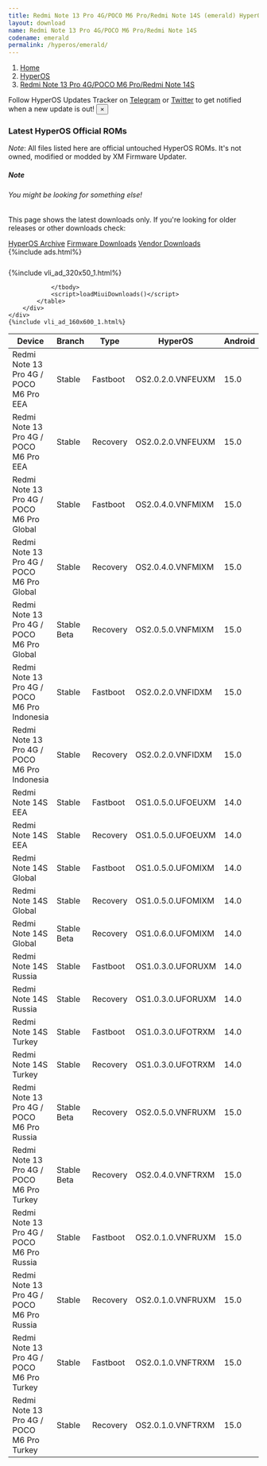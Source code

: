 ```yaml
---
title: Redmi Note 13 Pro 4G/POCO M6 Pro/Redmi Note 14S (emerald) HyperOS Downloads
layout: download
name: Redmi Note 13 Pro 4G/POCO M6 Pro/Redmi Note 14S
codename: emerald
permalink: /hyperos/emerald/
---
```

<nav aria-label="breadcrumb">
    <ol class="breadcrumb">
        <li class="breadcrumb-item"><a href="/">Home</a></li>
        <li class="breadcrumb-item"><a href="/hyperos/">HyperOS</a></li>
        <li class="breadcrumb-item active" aria-current="page"><a href="/hyperos/emerald/">Redmi Note 13 Pro 4G/POCO M6 Pro/Redmi Note 14S</a></li>
    </ol>
</nav>
<div class="alert alert-primary alert-dismissible fade show" role="alert">
    Follow HyperOS Updates Tracker on <a href="https://t.me/MIUIUpdatesTracker" class="alert-link">Telegram</a>
     or <a href="https://twitter.com/MiFwUpdater" class="alert-link">Twitter</a> to get notified when a new update is out!
    <button type="button" class="close" data-dismiss="alert" aria-label="Close">
        <span aria-hidden="true">&times;</span>
    </button>
</div>

### Latest HyperOS Official ROMs
*Note*: All files listed here are official untouched HyperOS ROMs. It's not owned, modified or modded by XM Firmware Updater.
<div class="card">
  <div class="card-body">
    <h5 class="card-title">Note</h5>
    <h6 class="card-subtitle mb-2 text-muted">You might be looking for something else!</h6>
    <p class="card-text">This page shows the latest downloads only.
     If you're looking for older releases or other downloads check:</p>
    <a href="/archive/hyperos/emerald/" class="card-link">HyperOS Archive</a>
    <a href="/firmware/emerald/" class="card-link">Firmware Downloads</a>
    <a href="/vendor/emerald/" class="card-link">Vendor Downloads</a>
  </div>
</div>
{%include ads.html%}
<div class="row justify-content-center">
    <div class="col-10">
        <div class="table-responsive-md" style="margin-top: 25px;">
            {%include vli_ad_320x50_1.html%}
            <table id="miui" class="display dt-responsive nowrap compact table table-striped table-hover table-sm">
                <thead class="thead-dark">
                    <tr>
                        <th data-ref="device">Device</th>
                        <th data-ref="branch">Branch</th>
                        <th data-ref="type">Type</th>
                        <th data-ref="miui">HyperOS</th>
                        <th data-ref="android">Android</th>
                        <th data-ref="size">Size</th>
                        <th data-ref="size">Date</th>
                        <th data-ref="link">Link</th>
                    </tr>
                </thead>
                <tbody>
                <tr><td>Redmi Note 13 Pro 4G / POCO M6 Pro EEA</td><td>Stable</td><td>Fastboot</td><td>OS2.0.2.0.VNFEUXM</td><td>15.0</td><td>7.4 GB</td><td>2025-03-05</td><td><a href="/hyperos/emerald/stable/OS2.0.2.0.VNFEUXM/">Download</a></td></tr>
<tr><td>Redmi Note 13 Pro 4G / POCO M6 Pro EEA</td><td>Stable</td><td>Recovery</td><td>OS2.0.2.0.VNFEUXM</td><td>15.0</td><td>4.8 GB</td><td>2025-03-28</td><td><a href="/hyperos/emerald/stable/OS2.0.2.0.VNFEUXM/">Download</a></td></tr>
<tr><td>Redmi Note 13 Pro 4G / POCO M6 Pro Global</td><td>Stable</td><td>Fastboot</td><td>OS2.0.4.0.VNFMIXM</td><td>15.0</td><td>8.0 GB</td><td>2025-02-20</td><td><a href="/hyperos/emerald/stable/OS2.0.4.0.VNFMIXM/">Download</a></td></tr>
<tr><td>Redmi Note 13 Pro 4G / POCO M6 Pro Global</td><td>Stable</td><td>Recovery</td><td>OS2.0.4.0.VNFMIXM</td><td>15.0</td><td>4.8 GB</td><td>2025-03-06</td><td><a href="/hyperos/emerald/stable/OS2.0.4.0.VNFMIXM/">Download</a></td></tr>
<tr><td>Redmi Note 13 Pro 4G / POCO M6 Pro Global</td><td>Stable Beta</td><td>Recovery</td><td>OS2.0.5.0.VNFMIXM</td><td>15.0</td><td>4.8 GB</td><td>2025-04-23</td><td><a href="/hyperos/emerald/stable beta/OS2.0.5.0.VNFMIXM/">Download</a></td></tr>
<tr><td>Redmi Note 13 Pro 4G / POCO M6 Pro Indonesia</td><td>Stable</td><td>Fastboot</td><td>OS2.0.2.0.VNFIDXM</td><td>15.0</td><td>7.2 GB</td><td>2025-03-17</td><td><a href="/hyperos/emerald/stable/OS2.0.2.0.VNFIDXM/">Download</a></td></tr>
<tr><td>Redmi Note 13 Pro 4G / POCO M6 Pro Indonesia</td><td>Stable</td><td>Recovery</td><td>OS2.0.2.0.VNFIDXM</td><td>15.0</td><td>4.8 GB</td><td>2025-04-01</td><td><a href="/hyperos/emerald/stable/OS2.0.2.0.VNFIDXM/">Download</a></td></tr>
<tr><td>Redmi Note 14S EEA</td><td>Stable</td><td>Fastboot</td><td>OS1.0.5.0.UFOEUXM</td><td>14.0</td><td>7.1 GB</td><td>2025-03-20</td><td><a href="/hyperos/emerald/stable/OS1.0.5.0.UFOEUXM/">Download</a></td></tr>
<tr><td>Redmi Note 14S EEA</td><td>Stable</td><td>Recovery</td><td>OS1.0.5.0.UFOEUXM</td><td>14.0</td><td>4.6 GB</td><td>2025-03-25</td><td><a href="/hyperos/emerald/stable/OS1.0.5.0.UFOEUXM/">Download</a></td></tr>
<tr><td>Redmi Note 14S Global</td><td>Stable</td><td>Fastboot</td><td>OS1.0.5.0.UFOMIXM</td><td>14.0</td><td>7.8 GB</td><td>2025-03-11</td><td><a href="/hyperos/emerald/stable/OS1.0.5.0.UFOMIXM/">Download</a></td></tr>
<tr><td>Redmi Note 14S Global</td><td>Stable</td><td>Recovery</td><td>OS1.0.5.0.UFOMIXM</td><td>14.0</td><td>4.6 GB</td><td>2025-03-20</td><td><a href="/hyperos/emerald/stable/OS1.0.5.0.UFOMIXM/">Download</a></td></tr>
<tr><td>Redmi Note 14S Global</td><td>Stable Beta</td><td>Recovery</td><td>OS1.0.6.0.UFOMIXM</td><td>14.0</td><td>4.6 GB</td><td>2025-04-25</td><td><a href="/hyperos/emerald/stable beta/OS1.0.6.0.UFOMIXM/">Download</a></td></tr>
<tr><td>Redmi Note 14S Russia</td><td>Stable</td><td>Fastboot</td><td>OS1.0.3.0.UFORUXM</td><td>14.0</td><td>7.7 GB</td><td>2025-03-20</td><td><a href="/hyperos/emerald/stable/OS1.0.3.0.UFORUXM/">Download</a></td></tr>
<tr><td>Redmi Note 14S Russia</td><td>Stable</td><td>Recovery</td><td>OS1.0.3.0.UFORUXM</td><td>14.0</td><td>4.5 GB</td><td>2025-04-17</td><td><a href="/hyperos/emerald/stable/OS1.0.3.0.UFORUXM/">Download</a></td></tr>
<tr><td>Redmi Note 14S Turkey</td><td>Stable</td><td>Fastboot</td><td>OS1.0.3.0.UFOTRXM</td><td>14.0</td><td>6.8 GB</td><td>2025-03-19</td><td><a href="/hyperos/emerald/stable/OS1.0.3.0.UFOTRXM/">Download</a></td></tr>
<tr><td>Redmi Note 14S Turkey</td><td>Stable</td><td>Recovery</td><td>OS1.0.3.0.UFOTRXM</td><td>14.0</td><td>4.6 GB</td><td>2025-03-28</td><td><a href="/hyperos/emerald/stable/OS1.0.3.0.UFOTRXM/">Download</a></td></tr>
<tr><td>Redmi Note 13 Pro 4G / POCO M6 Pro Russia</td><td>Stable Beta</td><td>Recovery</td><td>OS2.0.5.0.VNFRUXM</td><td>15.0</td><td>4.7 GB</td><td>2025-04-21</td><td><a href="/hyperos/emerald/stable beta/OS2.0.5.0.VNFRUXM/">Download</a></td></tr>
<tr><td>Redmi Note 13 Pro 4G / POCO M6 Pro Turkey</td><td>Stable Beta</td><td>Recovery</td><td>OS2.0.4.0.VNFTRXM</td><td>15.0</td><td>4.8 GB</td><td>2025-04-22</td><td><a href="/hyperos/emerald/stable beta/OS2.0.4.0.VNFTRXM/">Download</a></td></tr>
<tr><td>Redmi Note 13 Pro 4G / POCO M6 Pro Russia</td><td>Stable</td><td>Fastboot</td><td>OS2.0.1.0.VNFRUXM</td><td>15.0</td><td>7.9 GB</td><td>2025-02-17</td><td><a href="/hyperos/emerald/stable/OS2.0.1.0.VNFRUXM/">Download</a></td></tr>
<tr><td>Redmi Note 13 Pro 4G / POCO M6 Pro Russia</td><td>Stable</td><td>Recovery</td><td>OS2.0.1.0.VNFRUXM</td><td>15.0</td><td>4.7 GB</td><td>2025-03-03</td><td><a href="/hyperos/emerald/stable/OS2.0.1.0.VNFRUXM/">Download</a></td></tr>
<tr><td>Redmi Note 13 Pro 4G / POCO M6 Pro Turkey</td><td>Stable</td><td>Fastboot</td><td>OS2.0.1.0.VNFTRXM</td><td>15.0</td><td>6.9 GB</td><td>2025-02-17</td><td><a href="/hyperos/emerald/stable/OS2.0.1.0.VNFTRXM/">Download</a></td></tr>
<tr><td>Redmi Note 13 Pro 4G / POCO M6 Pro Turkey</td><td>Stable</td><td>Recovery</td><td>OS2.0.1.0.VNFTRXM</td><td>15.0</td><td>4.8 GB</td><td>2025-03-03</td><td><a href="/hyperos/emerald/stable/OS2.0.1.0.VNFTRXM/">Download</a></td></tr>

                </tbody>
                <script>loadMiuiDownloads()</script>
            </table>
        </div>
    </div>
    {%include vli_ad_160x600_1.html%}
</div>
